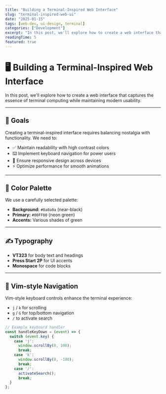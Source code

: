 ```yaml
---
title: "Building a Terminal-Inspired Web Interface"
slug: "terminal-inspired-web-ui"
date: "2025-01-15"
tags: [web-dev, ui-design, terminal]
categories: ["Development"]
excerpt: "In this post, we'll explore how to create a web interface that captures the essence of terminal computing while maintaining modern usability."
readingTime: 5
featured: true
---
```


# 🖥️ Building a Terminal-Inspired Web Interface

In this post, we'll explore how to create a web interface that captures the essence of terminal computing while maintaining modern usability.

---

## 🎯 Goals

Creating a terminal-inspired interface requires balancing nostalgia with functionality. We need to:

- ✅ Maintain readability with high contrast colors  
- ⌨️ Implement keyboard navigation for power users  
- 📱 Ensure responsive design across devices  
- ⚡ Optimize performance for smooth animations  

---

## 🎨 Color Palette

We use a carefully selected palette:

- **Background:** `#0a0a0a` (near-black)  
- **Primary:** `#00FF00` (neon green)  
- **Accents:** Various shades of green  

---

## ✍️ Typography

- **VT323** for body text and headings  
- **Press Start 2P** for UI accents  
- **Monospace** for code blocks  

---

## 🧭 Vim-style Navigation

Vim-style keyboard controls enhance the terminal experience:

- `j` / `k` for scrolling  
- `g` / `G` for top/bottom navigation  
- `/` to activate search  

```javascript
// Example keyboard handler
const handleKeyDown = (event) => {
  switch (event.key) {
    case 'j':
      window.scrollBy(0, 100);
      break;
    case 'k':
      window.scrollBy(0, -100);
      break;
    case '/':
      activateSearch();
      break;
  }
};
```

